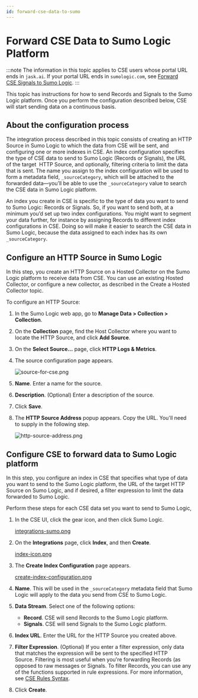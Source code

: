 ```yaml
---
id: forward-cse-data-to-sumo
---
```


# Forward CSE Data to Sumo Logic Platform

:::note
The information in this topic applies to CSE users whose portal URL ends in `jask.ai`. If your portal URL ends in `sumologic.com`, see [Forward CSE Signals to Sumo Logic](forward-cse-signals-to-sumo.md).
:::

This topic has instructions for how to send Records and Signals to the Sumo Logic platform. Once you perform the configuration described below, CSE will start sending data on a continuous basis. 

## About the configuration process

The integration process described in this topic consists of creating an HTTP Source in Sumo Logic to which the data from CSE will be sent, and configuring one or more indexes in CSE. An index configuration specifies the type of CSE data to send to Sumo Logic (Records or Signals), the URL of the target  HTTP Source, and optionally, filtering criteria to limit the data that is sent. The name you assign to the index configuration will be used to form a metadata field, `_sourceCategory`, which will be attached to the forwarded data—you’ll be able to use the `_sourceCategory` value to search the CSE data in Sumo Logic platform. 

An index you create in CSE is specific to the type of data you want to send to Sumo Logic: Records or Signals. So, if you want to send both, at a minimum you’d set up two index configurations. You might want to segment your data further, for instance by assigning Records to different index configurations in CSE. Doing so will make it easier to search the CSE data in Sumo Logic, because the data assigned to each index has its own `_sourceCategory`. 

## Configure an HTTP Source in Sumo Logic 

In this step, you create an HTTP Source on a Hosted Collector on the Sumo Logic platform to receive data from CSE. You can use an existing Hosted Collector, or configure a new collector, as described in the Create a Hosted Collector topic.

To configure an HTTP Source:

1. In the Sumo Logic web app, go to **Manage Data \> Collection \> Collection**. 
1. On the **Collection** page, find the Host Collector where you want to locate the HTTP Source, and click **Add Source**.
1. On the **Select Source…** page, click **HTTP Logs & Metrics**. 
1. The source configuration page appears.

    ![source-for-cse.png](/img/cloud-siem-enterprise/source-for-cse.png)
1. **Name**. Enter a name for the source.  
1. **Description**. (Optional) Enter a description of the source.
1. Click **Save**.
1. The **HTTP Source Address** popup appears. Copy the URL. You'll need to supply in the following step.

    ![http-source-address.png](/img/cloud-siem-enterprise/http-source-address.png)

## Configure CSE to forward data to Sumo Logic platform

In this step, you configure an index in CSE that specifies what type of data you want to send to the Sumo Logic platform, the URL of the target HTTP Source on Sumo Logic, and if desired, a filter expression to limit the data forwarded to Sumo Logic. 

Perform these steps for each CSE data set you want to send to Sumo Logic,

1. In the CSE UI, click the gear icon, and then click Sumo Logic.

    [integrations-sumo.png](/img/cloud-siem-enterprise/integrations-sumo.png)
1. On the **Integrations** page, click **Index**, and then **Create**.

    [index-icon.png](/img/cloud-siem-enterprise/index-icon.png)
1. The **Create Index Configuration** page appears.

    [create-index-configuration.png](/img/cloud-siem-enterprise/create-index-configuration.png)
1. **Name**. This will be used in the `_sourceCategory` metadata field that Sumo Logic will apply to the data you send from CSE to Sumo Logic.
1. **Data Stream**. Select one of the following options: 

   * **Record**. CSE will send Records to the Sumo Logic platform. 
   * **Signals**. CSE will send Signals to the Sumo Logic platform.

1. **Index URL**. Enter the URL for the HTTP Source you created above.
1. **Filter Expression**. (Optional) If you enter a filter expression, only data that matches the expression will be sent to the specified HTTP Source. Filtering is most useful when you're forwarding Records (as opposed to raw messages or Signals. To filter Records, you can use any of the functions supported in rule expressions. For more information, see [CSE Rules Syntax](../cse-rules/cse-rules-syntax.md).
1. Click **Create**.
